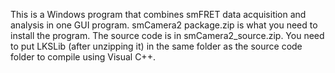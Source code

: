 This is a Windows program that combines smFRET data acquisition and analysis in one GUI program. 
smCamera2 package.zip is what you need to install the program.
The source code is in smCamera2_source.zip. You need to put LKSLib (after unzipping it) in the same folder as the source code folder to compile using Visual C++.
